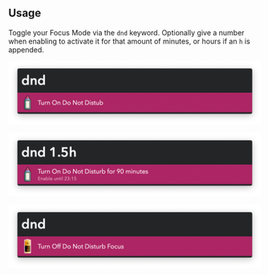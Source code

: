 ## Usage

Toggle your Focus Mode via the `dnd` keyword. Optionally give a number when enabling to activate it for that amount of minutes, or hours if an `h` is appended.

![Alfred search for dnd, turn on](images/dnd_on.png)

![Alfred search for dnd 1.5h](images/dnd_1.5h.png)

![Alfred search for dnd, turn off](images/dnd_off.png)
